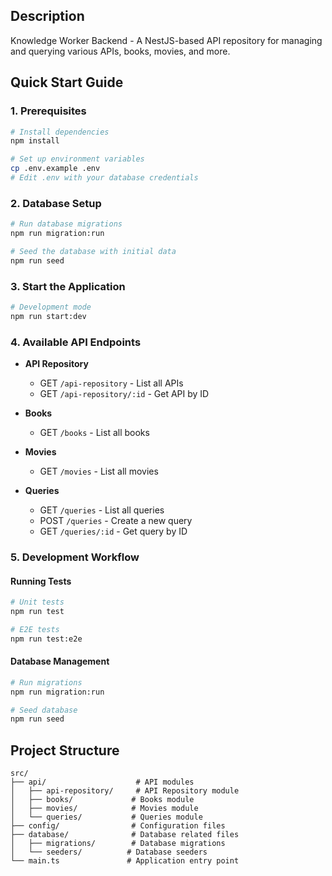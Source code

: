 ## Description

Knowledge Worker Backend - A NestJS-based API repository for managing and querying various APIs, books, movies, and more.

## Quick Start Guide

### 1. Prerequisites

```bash
# Install dependencies
npm install

# Set up environment variables
cp .env.example .env
# Edit .env with your database credentials
```

### 2. Database Setup

```bash
# Run database migrations
npm run migration:run

# Seed the database with initial data
npm run seed
```

### 3. Start the Application

```bash
# Development mode
npm run start:dev
```

### 4. Available API Endpoints

- **API Repository**

  - GET `/api-repository` - List all APIs
  - GET `/api-repository/:id` - Get API by ID

- **Books**

  - GET `/books` - List all books

- **Movies**

  - GET `/movies` - List all movies

- **Queries**
  - GET `/queries` - List all queries
  - POST `/queries` - Create a new query
  - GET `/queries/:id` - Get query by ID

### 5. Development Workflow

#### Running Tests

```bash
# Unit tests
npm run test

# E2E tests
npm run test:e2e
```

#### Database Management

```bash
# Run migrations
npm run migration:run

# Seed database
npm run seed
```

## Project Structure

```
src/
├── api/                    # API modules
│   ├── api-repository/     # API Repository module
│   ├── books/             # Books module
│   ├── movies/            # Movies module
│   └── queries/           # Queries module
├── config/                # Configuration files
├── database/              # Database related files
│   ├── migrations/        # Database migrations
│   └── seeders/          # Database seeders
└── main.ts               # Application entry point
```
